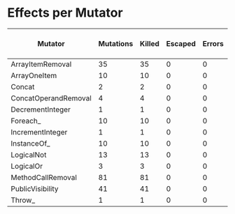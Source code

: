 # Effects per Mutator

| Mutator              | Mutations | Killed | Escaped | Errors | Timed Out | Skipped | MSI (%s) | Covered MSI (%s) |
| -------------------- | --------- | ------ | ------- | ------ | --------- | ------- | -------- | ---------------- |
| ArrayItemRemoval     |        35 |     35 |       0 |      0 |         0 |       0 |   100.00 |           100.00 |
| ArrayOneItem         |        10 |     10 |       0 |      0 |         0 |       0 |   100.00 |           100.00 |
| Concat               |         2 |      2 |       0 |      0 |         0 |       0 |   100.00 |           100.00 |
| ConcatOperandRemoval |         4 |      4 |       0 |      0 |         0 |       0 |   100.00 |           100.00 |
| DecrementInteger     |         1 |      1 |       0 |      0 |         0 |       0 |   100.00 |           100.00 |
| Foreach_             |        10 |     10 |       0 |      0 |         0 |       0 |   100.00 |           100.00 |
| IncrementInteger     |         1 |      1 |       0 |      0 |         0 |       0 |   100.00 |           100.00 |
| InstanceOf_          |        10 |     10 |       0 |      0 |         0 |       0 |   100.00 |           100.00 |
| LogicalNot           |        13 |     13 |       0 |      0 |         0 |       0 |   100.00 |           100.00 |
| LogicalOr            |         3 |      3 |       0 |      0 |         0 |       0 |   100.00 |           100.00 |
| MethodCallRemoval    |        81 |     81 |       0 |      0 |         0 |       0 |   100.00 |           100.00 |
| PublicVisibility     |        41 |     41 |       0 |      0 |         0 |       0 |   100.00 |           100.00 |
| Throw_               |         1 |      1 |       0 |      0 |         0 |       0 |   100.00 |           100.00 |
